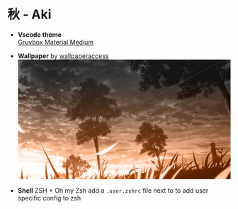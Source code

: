 # 秋 - Aki

-   **Vscode theme**  
    [Gruvbox Material Medium](https://github.com/sainnhe/gruvbox-material)

-   **Wallpaper** by [wallpaperaccess](https://wallpaperaccess.com)  
    ![wallpaper](/images/aki.jpg)

- **Shell**
    ZSH + Oh my Zsh
    add a `.user.zshrc` file next to to add user specific config to zsh